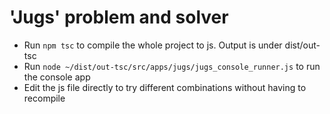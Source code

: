 # 'Jugs' problem and solver

- Run `npm tsc` to compile the whole project to js. Output is under dist/out-tsc
- Run `node ~/dist/out-tsc/src/apps/jugs/jugs_console_runner.js` to run the console app
- Edit the js file directly to try different combinations without having to recompile